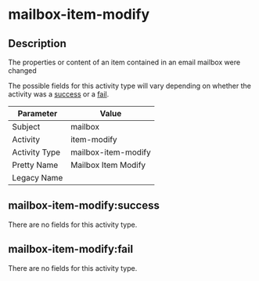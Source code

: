 mailbox-item-modify
===================

Description
-----------
The properties or content of an item contained in an email mailbox were changed

The possible fields for this activity type will vary depending on whether the activity was a [success](#mailbox-item-modifysuccess) or a [fail](#mailbox-item-modifyfail).

| Parameter     | Value               |
| ------------- | ------------------- |
| Subject       | mailbox             |
| Activity      | item-modify         |
| Activity Type | mailbox-item-modify |
| Pretty Name   | Mailbox Item Modify |
| Legacy Name   |                     |

mailbox-item-modify:success
---------------------------

There are no fields for this activity type.


mailbox-item-modify:fail
------------------------

There are no fields for this activity type.
